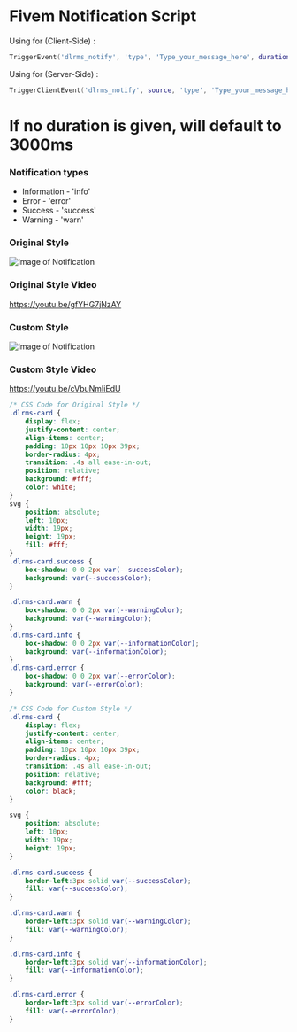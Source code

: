# Fivem Notification Script
Using for (Client-Side) :

```lua
TriggerEvent('dlrms_notify', 'type', 'Type_your_message_here', duration)
```

Using for (Server-Side) :

```lua
TriggerClientEvent('dlrms_notify', source, 'type', 'Type_your_message_here', duration)
```

# If no duration is given, will default to 3000ms

### Notification types
* Information - 'info'
* Error - 'error'
* Success - 'success'
* Warning - 'warn'

### Original Style
![Image of Notification](https://cdn.discordapp.com/attachments/850181379778150420/854773290257350686/Screenshot_34.png)

### Original Style Video
https://youtu.be/gfYHG7jNzAY

### Custom Style
![Image of Notification](https://cdn.discordapp.com/attachments/850181379778150420/854773606319259708/Screenshot_35.png)

### Custom Style Video
https://youtu.be/cVbuNmIiEdU

```css
/* CSS Code for Original Style */
.dlrms-card {
    display: flex;
    justify-content: center;
    align-items: center;
    padding: 10px 10px 10px 39px;
    border-radius: 4px;
    transition: .4s all ease-in-out;
    position: relative;
    background: #fff;
    color: white;
}
svg {
    position: absolute;
    left: 10px;
    width: 19px;
    height: 19px;
    fill: #fff;
}
.dlrms-card.success {
    box-shadow: 0 0 2px var(--successColor);
    background: var(--successColor);
}

.dlrms-card.warn {
    box-shadow: 0 0 2px var(--warningColor);
    background: var(--warningColor);
}
.dlrms-card.info {
    box-shadow: 0 0 2px var(--informationColor);
    background: var(--informationColor);
}
.dlrms-card.error {
    box-shadow: 0 0 2px var(--errorColor);
    background: var(--errorColor);
}
```

```css
/* CSS Code for Custom Style */
.dlrms-card {
    display: flex;
    justify-content: center;
    align-items: center;
    padding: 10px 10px 10px 39px;
    border-radius: 4px;
    transition: .4s all ease-in-out;
    position: relative;
    background: #fff;
    color: black;
}

svg {
    position: absolute;
    left: 10px;
    width: 19px;
    height: 19px;
}

.dlrms-card.success {
    border-left:3px solid var(--successColor);
    fill: var(--successColor);
}

.dlrms-card.warn {
    border-left:3px solid var(--warningColor);
    fill: var(--warningColor);
}

.dlrms-card.info {
    border-left:3px solid var(--informationColor);
    fill: var(--informationColor);
}

.dlrms-card.error {
    border-left:3px solid var(--errorColor);
    fill: var(--errorColor);
}
